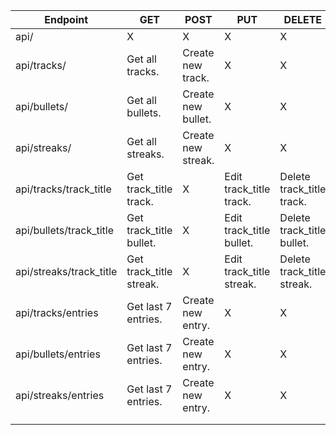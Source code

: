
|Endpoint|GET|POST|PUT|DELETE|
|-|-|-|-|-|
|api/|X|X|X|X|
|api/tracks/|Get all tracks.|Create new track.|X|X|
|api/bullets/|Get all bullets.|Create new bullet.|X|X|
|api/streaks/|Get all streaks.|Create new streak.|X|X|
|api/tracks/track_title|Get track_title track.|X|Edit track_title track.|Delete track_title track.|
|api/bullets/track_title|Get track_title bullet.|X|Edit track_title bullet.|Delete track_title bullet.|
|api/streaks/track_title|Get track_title streak.|X|Edit track_title streak.|Delete track_title streak.|
|api/tracks/entries|Get last 7 entries.|Create new entry.|X|X|
|api/bullets/entries|Get last 7 entries.|Create new entry.|X|X|
|api/streaks/entries|Get last 7 entries.|Create new entry.|X|X|
||||||
||||||
